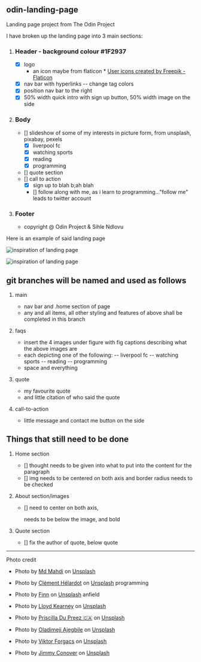 ## odin-landing-page

Landing page project from The Odin Project

I have broken up the landing page into 3 main sections:

1. ### Header - background colour #1F2937

   - [x] logo
     - an icon maybe from flaticon \* <a href="https://www.flaticon.com/free-icons/user" title="user icons">User icons created by Freepik - Flaticon</a>
   - [x] nav bar with hyperlinks
         -- change <a> tag colors
   - [x] position nav bar to the right
   - [x] 50% width quick intro with sign up button, 50% width image on the side

2. ### Body

   - [] slideshow of some of my interests in picture form, from unsplash, pixabay, pexels
     - [x] liverpool fc
     - [x] watching sports
     - [x] reading
     - [x] programming
   - [] quote section
   - [] call to action
     - [x] sign up to blah b;ah blah
     - [] follow along with me, as i learn to programming..."follow me" leads to twitter account

3. ### Footer
   - copyright @ Odin Project & Sihle Ndlovu

Here is an example of said landing page <insert image here>

![inspiration of landing page](c:users\sihle\coding\repos\odin-landing-page\01.png)

![inspiration of landing page](https://cdn.statically.io/gh/TheOdinProject/curriculum/81a5d553f4073e593d23a6ab00d50eef8620796d/foundations/html_css/project/imgs/01.png)

## git branches will be named and used as follows

1. main

   - nav bar and .home section of page
   - any and all items, all other styling and features of above shall be completed in this branch

2. faqs

   - insert the 4 images under figure with fig captions describing what the above images are
   - each depicting one of the following:
     -- liverpool fc
     -- watching sports
     -- reading
     -- programming
   - space and everything

3. quote

   - my favourite quote
   - and little citation of who said the quote

4. call-to-action
   - little message and contact me button on the side

## Things that still need to be done

1. Home section

   - [] thought needs to be given into what to put into the content for the paragraph
   - [] img needs to be centered on both axis and border radius needs to be checked

2. About section/images

   - [] need to center on both axis, <p> needs to be below the image, and bold

3. Quote section
   - [] fix the author of quote, below quote

---

Photo credit

- Photo by <a href="https://unsplash.com/@mahdi17?utm_content=creditCopyText&utm_medium=referral&utm_source=unsplash">Md Mahdi</a> on <a href="https://unsplash.com/photos/person-in-white-and-red-soccer-jersey-kicking-soccer-ball-lQpFRPrepQ8?utm_content=creditCopyText&utm_medium=referral&utm_source=unsplash">Unsplash</a>

- Photo by <a href="https://unsplash.com/@clemhlrdt?utm_content=creditCopyText&utm_medium=referral&utm_source=unsplash">Clément Hélardot</a> on <a href="https://unsplash.com/photos/black-and-silver-laptop-computer-on-table-95YRwf6CNw8?utm_content=creditCopyText&utm_medium=referral&utm_source=unsplash">Unsplash</a>
  programming
- Photo by <a href="https://unsplash.com/@finn_staygold?utm_content=creditCopyText&utm_medium=referral&utm_source=unsplash">Finn</a> on <a href="https://unsplash.com/photos/a-stadium-filled-with-lots-of-red-seats-J_R1BJtd_NU?utm_content=creditCopyText&utm_medium=referral&utm_source=unsplash">Unsplash</a>
  anfield

- Photo by <a href="https://unsplash.com/@lloydkearney?utm_content=creditCopyText&utm_medium=referral&utm_source=unsplash">Lloyd Kearney</a> on <a href="https://unsplash.com/photos/a-person-holding-a-red-and-white-flag-in-front-of-a-large-building-jFyVSm5jMlY?utm_content=creditCopyText&utm_medium=referral&utm_source=unsplash">Unsplash</a>

* Photo by <a href="https://unsplash.com/@priscilladupreez?utm_content=creditCopyText&utm_medium=referral&utm_source=unsplash">Priscilla Du Preez 🇨🇦</a> on <a href="https://unsplash.com/photos/person-holding-white-printer-paper-4Gi3H-4evlk?utm_content=creditCopyText&utm_medium=referral&utm_source=unsplash">Unsplash</a>

* Photo by <a href="https://unsplash.com/@hellodimeji?utm_content=creditCopyText&utm_medium=referral&utm_source=unsplash">Oladimeji Ajegbile</a> on <a href="https://unsplash.com/photos/man-reading-inside-room-DNVNvFE5oms?utm_content=creditCopyText&utm_medium=referral&utm_source=unsplash">Unsplash</a>

* Photo by <a href="https://unsplash.com/@sonance?utm_content=creditCopyText&utm_medium=referral&utm_source=unsplash">Viktor Forgacs</a> on <a href="https://unsplash.com/photos/man-sitting-beside-cup-of-coffee-x7h5HLsBYwo?utm_content=creditCopyText&utm_medium=referral&utm_source=unsplash">Unsplash</a>

* Photo by <a href="https://unsplash.com/@jimmy_conover?utm_content=creditCopyText&utm_medium=referral&utm_source=unsplash">Jimmy Conover</a> on <a href="https://unsplash.com/photos/people-watching-baseball-SEQ2VI0KI6A?utm_content=creditCopyText&utm_medium=referral&utm_source=unsplash">Unsplash</a>
